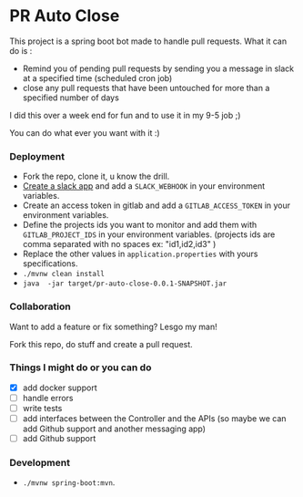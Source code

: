 # PR Auto Close
This project is a spring boot bot made to handle pull requests. 
What it can do is : 
  - Remind you of pending pull requests by sending you a message in slack at a specified time (scheduled cron job)
  - close any pull requests that have been untouched for more than a specified number of days

I did this over a week end for fun and to use it in my 9-5 job ;) 

You can do what ever you want with it :)

### Deployment
* Fork the repo, clone it, u know the drill.
* [Create a slack app](https://api.slack.com/apps) and add a `SLACK_WEBHOOK` in your environment variables.
* Create an access token in gitlab and add a `GITLAB_ACCESS_TOKEN` in your environment variables. 
* Define the projects ids you want to monitor and add them with `GITLAB_PROJECT_IDS` in your environment variables. (projects ids are comma separated with no spaces ex: "id1,id2,id3" )
* Replace the other values in `application.properties` with yours specifications.
* `./mvnw clean install`
* `java  -jar target/pr-auto-close-0.0.1-SNAPSHOT.jar`

### Collaboration

Want to add a feature or fix something? Lesgo my man!

Fork this repo, do stuff and create a pull request.

### Things I might do or you can do

- [x] add docker support
- [ ] handle errors
- [ ] write tests 
- [ ] add interfaces between the Controller and the APIs (so maybe we can add Github support and another messaging app) 
- [ ] add Github support

### Development

* `./mvnw spring-boot:mvn`.
